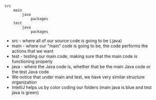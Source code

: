 ```
src
    main
        java
            packages
    test
        java
            packages
```
- src - where all of our source code is going to be (.java)
- main - where our "main" code is going to be, the code performs the actions that we want
- test - testing our main code, making sure that the main code is functioning properly
- java - where the Java code is, whether that be the main Java code or the test Java code
- We notice that under main and test, we have very similar structure organization
- IntelliJ helps us by color coding our folders (main java is blue and test java is green)